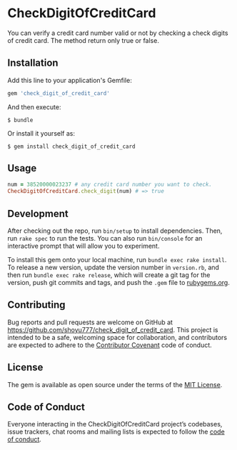 # CheckDigitOfCreditCard

You can verify a credit card number valid or not by checking a check digits of credit card.
The method return only true or false.

## Installation

Add this line to your application's Gemfile:

```ruby
gem 'check_digit_of_credit_card'
```

And then execute:

    $ bundle

Or install it yourself as:

    $ gem install check_digit_of_credit_card

## Usage

```ruby
num = 38520000023237 # any credit card number you want to check.
CheckDigitOfCreditCard.check_digit(num) # => true
```

## Development

After checking out the repo, run `bin/setup` to install dependencies. Then, run `rake spec` to run the tests. You can also run `bin/console` for an interactive prompt that will allow you to experiment.

To install this gem onto your local machine, run `bundle exec rake install`. To release a new version, update the version number in `version.rb`, and then run `bundle exec rake release`, which will create a git tag for the version, push git commits and tags, and push the `.gem` file to [rubygems.org](https://rubygems.org).

## Contributing

Bug reports and pull requests are welcome on GitHub at https://github.com/shoyu777/check_digit_of_credit_card. This project is intended to be a safe, welcoming space for collaboration, and contributors are expected to adhere to the [Contributor Covenant](http://contributor-covenant.org) code of conduct.

## License

The gem is available as open source under the terms of the [MIT License](https://opensource.org/licenses/MIT).

## Code of Conduct

Everyone interacting in the CheckDigitOfCreditCard project’s codebases, issue trackers, chat rooms and mailing lists is expected to follow the [code of conduct](https://github.com/shoyu777/check_digit_of_credit_card/blob/master/CODE_OF_CONDUCT.md).

